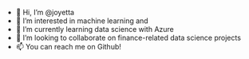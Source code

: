 - 👋 Hi, I’m @joyetta
- 👀 I’m interested in machine learning and 
- 🌱 I’m currently learning data science with Azure
- 💞️ I’m looking to collaborate on finance-related data science projects
- 📫 You can reach me on Github!

<!---
joyetta/joyetta is a ✨ special ✨ repository because its `README.md` (this file) appears on your GitHub profile.
You can click the Preview link to take a look at your changes.
--->
